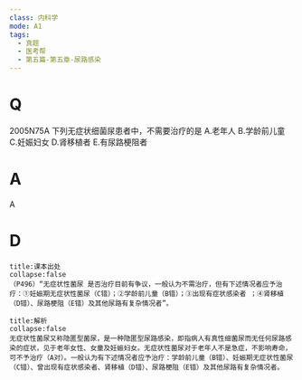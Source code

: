 ```yaml
---
class: 内科学
mode: A1
tags:
  - 真题
  - 医考帮
  - 第五篇-第五章-尿路感染
---
```


# Q
2005N75A 下列无症状细菌尿患者中，不需要治疗的是
A.老年人
B.学龄前儿童
C.妊娠妇女
D.肾移植者
E.有尿路梗阻者

# A
A
# D
```ad-note
title:课本出处
collapse:false
（P496）“无症状性菌尿 是否治疗目前有争议，一般认为不需治疗，但有下述情况者应予治疗：①妊娠期无症状性菌尿（C错）；②学龄前儿童（B错）；③出现有症状感染者 ；④肾移植（D错）、尿路梗阻（E错）及其他尿路有复杂情况者”。
```

```ad-summary
title:解析
collapse:false
无症状性菌尿又称隐匿型菌尿，是一种隐匿型尿路感染，即指病人有真性细菌尿而无任何尿路感染的症状，见于老年女性、女童及妊娠妇女。无症状性菌尿对于老年人不是急症，不影响寿命，可不予治疗（A对）。一般认为有下述情况者应予治疗：学龄前儿童（B错）、妊娠期无症状性菌尿（C错）、曾出现有症状感染者、肾移植（D错）、尿路梗阻（E错）及其他尿路有复杂情况者。
```

